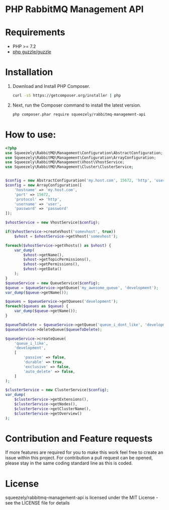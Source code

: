 # PHP RabbitMQ Management API

Requirements
====
- PHP >= 7.2
- [php guzzle/guzzle](https://github.com/guzzle/guzzle)

Installation
====
1. Download and Install PHP Composer.

   ``` sh
   curl -sS https://getcomposer.org/installer | php
   ```

2. Next, run the Composer command to install the latest version.
   ``` sh
   php composer.phar require squeezely/rabbitmq-management-api
   ```

   
How to use:
====
```php
<?php
use Squeezely\RabbitMQ\Management\Configuration\AbstractConfiguration;
use Squeezely\RabbitMQ\Management\Configuration\ArrayConfiguration;
use Squeezely\RabbitMQ\Management\Vhost\VhostService;
use Squeezely\RabbitMQ\Management\Cluster\ClusterService;


$config = new AbstractConfiguration('my.host.com', 15672, 'http', 'user', 'password');
$config = new ArrayConfiguration([
    'hostname' => 'my.host.com',
    'port' => 15672,
    'protocol' => 'http',
    'username' => 'user',
    'password' => 'password'
]);

$vhostService = new VhostService($config);

if($vhostService->createVhost('somevhost', true))
    $vhost = $vhostService->getVhost('somevhost');

foreach($vhostService->getVhosts() as $vhost) {
    var_dump(
        $vhost->getName(),
        $vhost->getTopicPermissions(), 
        $vhost->getPermissions(), 
        $vhost->getData()
    );
}
$queueService = new QueueService($config);
$queue = $queueService->getQueue('my_awesome_queue', 'development');
var_dump($queue->getName());

$queues = $queueService->getQueues('development');
foreach($queues as $queue) {
    var_dump($queue->getName());
}

$queueToDelete = $queueService->getQueue('queue_i_dont_like', 'development');
$queueService->deleteQueue($queueToDelete);

$queueService->createQueue(
    'queue_i_like',
    'development',
    [
        'passive' => false,
        'durable' => true,
        'exclusive' => false,
        'auto_delete' => false,
    ]
);

$clusterService = new ClusterService($config);
var_dump(
    $clusterService->getExtensions(),
    $clusterService->getNodes(),
    $clusterService->getClusterName(),
    $clusterService->getOverview()
);

```

Contribution and Feature requests
====
If more features are required for you to make this work feel free to create an issue within this project. For contribution a pull request can be opened, please stay in the same coding standard line as this is coded.

License
====

squeezely/rabbitmq-management-api is licensed under the MIT License - see the LICENSE file for details
